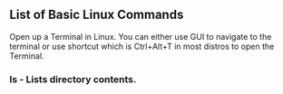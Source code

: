 ## List of Basic Linux Commands
Open up a Terminal in Linux. You can either use GUI to navigate to the terminal or use shortcut which is Ctrl+Alt+T in most distros to open the Terminal.
### ls - Lists directory contents.
